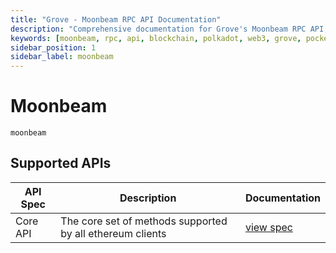 ```yaml
---
title: "Grove - Moonbeam RPC API Documentation"
description: "Comprehensive documentation for Grove's Moonbeam RPC API, covering endpoint details and integration strategies for blockchain developers."
keywords: [moonbeam, rpc, api, blockchain, polkadot, web3, grove, pocket, pokt, cross-chain]
sidebar_position: 1
sidebar_label: moonbeam
---
```


# Moonbeam

`moonbeam`

## Supported APIs

| API Spec | Description                                               | Documentation                  |
| -------- | --------------------------------------------------------- | ------------------------------ |
| Core API | The core set of methods supported by all ethereum clients | [view spec](../specs/core-api) |